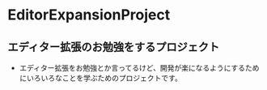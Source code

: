 # EditorExpansionProject
## エディター拡張のお勉強をするプロジェクト
* エディター拡張をお勉強とか言ってるけど、開発が楽になるようにするためにいろいろなことを学ぶためのプロジェクトです。
